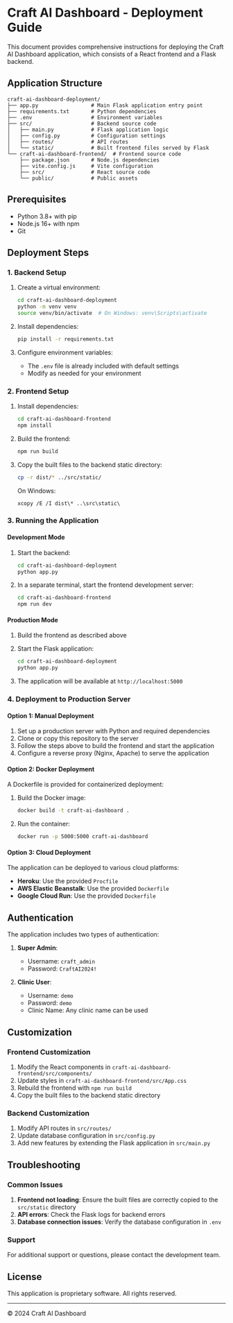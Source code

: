 # Craft AI Dashboard - Deployment Guide

This document provides comprehensive instructions for deploying the Craft AI Dashboard application, which consists of a React frontend and a Flask backend.

## Application Structure

```
craft-ai-dashboard-deployment/
├── app.py                 # Main Flask application entry point
├── requirements.txt       # Python dependencies
├── .env                   # Environment variables
├── src/                   # Backend source code
│   ├── main.py            # Flask application logic
│   ├── config.py          # Configuration settings
│   ├── routes/            # API routes
│   └── static/            # Built frontend files served by Flask
└── craft-ai-dashboard-frontend/  # Frontend source code
    ├── package.json       # Node.js dependencies
    ├── vite.config.js     # Vite configuration
    ├── src/               # React source code
    └── public/            # Public assets
```

## Prerequisites

- Python 3.8+ with pip
- Node.js 16+ with npm
- Git

## Deployment Steps

### 1. Backend Setup

1. Create a virtual environment:
   ```bash
   cd craft-ai-dashboard-deployment
   python -m venv venv
   source venv/bin/activate  # On Windows: venv\Scripts\activate
   ```

2. Install dependencies:
   ```bash
   pip install -r requirements.txt
   ```

3. Configure environment variables:
   - The `.env` file is already included with default settings
   - Modify as needed for your environment

### 2. Frontend Setup

1. Install dependencies:
   ```bash
   cd craft-ai-dashboard-frontend
   npm install
   ```

2. Build the frontend:
   ```bash
   npm run build
   ```

3. Copy the built files to the backend static directory:
   ```bash
   cp -r dist/* ../src/static/
   ```
   On Windows:
   ```
   xcopy /E /I dist\* ..\src\static\
   ```

### 3. Running the Application

#### Development Mode

1. Start the backend:
   ```bash
   cd craft-ai-dashboard-deployment
   python app.py
   ```

2. In a separate terminal, start the frontend development server:
   ```bash
   cd craft-ai-dashboard-frontend
   npm run dev
   ```

#### Production Mode

1. Build the frontend as described above

2. Start the Flask application:
   ```bash
   cd craft-ai-dashboard-deployment
   python app.py
   ```

3. The application will be available at `http://localhost:5000`

### 4. Deployment to Production Server

#### Option 1: Manual Deployment

1. Set up a production server with Python and required dependencies
2. Clone or copy this repository to the server
3. Follow the steps above to build the frontend and start the application
4. Configure a reverse proxy (Nginx, Apache) to serve the application

#### Option 2: Docker Deployment

A Dockerfile is provided for containerized deployment:

1. Build the Docker image:
   ```bash
   docker build -t craft-ai-dashboard .
   ```

2. Run the container:
   ```bash
   docker run -p 5000:5000 craft-ai-dashboard
   ```

#### Option 3: Cloud Deployment

The application can be deployed to various cloud platforms:

- **Heroku**: Use the provided `Procfile`
- **AWS Elastic Beanstalk**: Use the provided `Dockerfile`
- **Google Cloud Run**: Use the provided `Dockerfile`

## Authentication

The application includes two types of authentication:

1. **Super Admin**:
   - Username: `craft_admin`
   - Password: `CraftAI2024!`

2. **Clinic User**:
   - Username: `demo`
   - Password: `demo`
   - Clinic Name: Any clinic name can be used

## Customization

### Frontend Customization

1. Modify the React components in `craft-ai-dashboard-frontend/src/components/`
2. Update styles in `craft-ai-dashboard-frontend/src/App.css`
3. Rebuild the frontend with `npm run build`
4. Copy the built files to the backend static directory

### Backend Customization

1. Modify API routes in `src/routes/`
2. Update database configuration in `src/config.py`
3. Add new features by extending the Flask application in `src/main.py`

## Troubleshooting

### Common Issues

1. **Frontend not loading**: Ensure the built files are correctly copied to the `src/static` directory
2. **API errors**: Check the Flask logs for backend errors
3. **Database connection issues**: Verify the database configuration in `.env`

### Support

For additional support or questions, please contact the development team.

## License

This application is proprietary software. All rights reserved.

---

© 2024 Craft AI Dashboard

